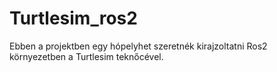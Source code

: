 # Turtlesim_ros2


Ebben a projektben egy hópelyhet szeretnék kirajzoltatni Ros2 környezetben a Turtlesim teknőcével.
